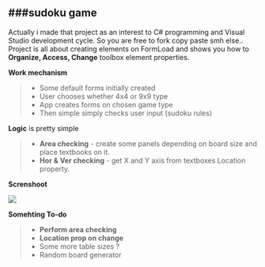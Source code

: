 ###sudoku game
----------

Actually i made that project as an interest to C# programming and Visual Studio development cycle. So you are free to fork copy paste smh else.. Project is all about creating elements on FormLoad and shows you how to **Organize, Access, Change** toolbox element properties.

**Work mechanism**

>- Some default forms initially created
>- User chooses whether 4x4 or 9x9 type
>- App creates forms on chosen game type
>- Then simple simply checks user input (sudoku rules) 

**Logic** is pretty simple

>- **Area checking** - create some panels depending on board size and place textbooks on it.
>- **Hor & Ver checking** - get X and Y axis from textboxes Location property.

**Screnshoot**

![](http://i.imgur.com/SOFAjdz.png?1)



**Somehting To-do**
>- **Perform area checking**
>- **Location prop on change**
>- Some more table sizes ?
>- Random board generator
